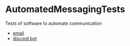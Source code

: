 # AutomatedMessagingTests
Tests of software to automate communication

- [email](./email/README.md)
- [discord bot](./discord/README.md)
